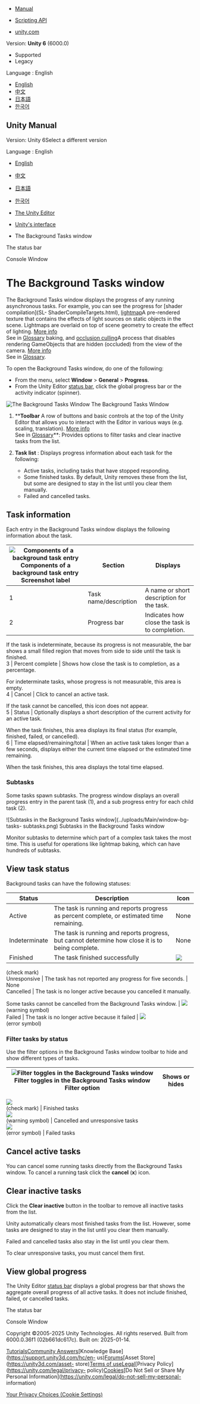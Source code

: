 [](https://docs.unity3d.com)

  * [Manual](../Manual/index.html)
  * [Scripting API](../ScriptReference/index.html)

  * [unity.com](https://unity.com/)

Version: **Unity 6** (6000.0)

  * Supported
  * Legacy

Language : English

  * [English](/Manual/BackgroundTasksWindow.html)
  * [中文](/cn/current/Manual/BackgroundTasksWindow.html)
  * [日本語](/ja/current/Manual/BackgroundTasksWindow.html)
  * [한국어](/kr/current/Manual/BackgroundTasksWindow.html)

[](https://docs.unity3d.com)

## Unity Manual

Version: Unity 6Select a different version

Language : English

  * [English](/Manual/BackgroundTasksWindow.html)
  * [中文](/cn/current/Manual/BackgroundTasksWindow.html)
  * [日本語](/ja/current/Manual/BackgroundTasksWindow.html)
  * [한국어](/kr/current/Manual/BackgroundTasksWindow.html)

  * [The Unity Editor](unity-editor.html)
  * [Unity's interface](UsingTheEditor.html)
  * The Background Tasks window

[](StatusBar.html)

The status bar

[](Console.html)

Console Window

# The Background Tasks window

The Background Tasks window displays the progress of any running asynchronous
tasks. For example, you can see the progress for [shader compilation](SL-
ShaderCompileTargets.html), [lightmap](Lightmappers.html)A pre-rendered
texture that contains the effects of light sources on static objects in the
scene. Lightmaps are overlaid on top of scene geometry to create the effect of
lighting. [More info](Lightmapping.html)  
See in [Glossary](Glossary.html#Lightmap) baking, and [occlusion
culling](OcclusionCulling.html)A process that disables rendering GameObjects
that are hidden (occluded) from the view of the camera. [More
info](OcclusionCulling.html)  
See in [Glossary](Glossary.html#Occlusionculling).

To open the Background Tasks window, do one of the following:

  * From the menu, select **Window** > **General** > **Progress**.
  * From the Unity Editor [status bar](StatusBar.html), click the global progress bar or the activity indicator (spinner).

![The Background Tasks Window](../uploads/Main/window-bg-tasks-overview.png)
The Background Tasks Window

  1. ****Toolbar** A row of buttons and basic controls at the top of the Unity Editor that allows you to interact with the Editor in various ways (e.g. scaling, translation). [More info](Toolbar.html)  
See in [Glossary](Glossary.html#Toolbar)**: Provides options to filter tasks
and clear inactive tasks from the list.

  2. **Task list** : Displays progress information about each task for the following:

     * Active tasks, including tasks that have stopped responding.
     * Some finished tasks. By default, Unity removes these from the list, but some are designed to stay in the list until you clear them manually.
     * Failed and cancelled tasks.

## Task information

Each entry in the Background Tasks window displays the following information
about the task.

![Components of a background task entry](../uploads/Main/window-bg-tasks-task.png) Components of a background task entry **Screenshot label** | **Section** | **Displays**  
---|---|---  
1 | Task name/description | A name or short description for the task.  
2 | Progress bar | Indicates how close the task is to completion.  
  
If the task is indeterminate, because its progress is not measurable, the bar
shows a small filled region that moves from side to side until the task is
finished.  
3 | Percent complete | Shows how close the task is to completion, as a percentage.  
  
For indeterminate tasks, whose progress is not measurable, this area is empty.  
4 | Cancel | Click to cancel an active task.   
  
If the task cannot be cancelled, this icon does not appear.  
5 | Status | Optionally displays a short description of the current activity for an active task.   
  
When the task finishes, this area displays its final status (for example,
finished, failed, or cancelled).  
6 | Time elapsed/remaining/total | When an active task takes longer than a few seconds, displays either the current time elapsed or the estimated time remaining.   
  
When the task finishes, this area displays the total time elapsed.  
  
### Subtasks

Some tasks spawn subtasks. The progress window displays an overall progress
entry in the parent task (1), and a sub progress entry for each child task
(2).

![Subtasks in the Background Tasks window](../uploads/Main/window-bg-tasks-
subtasks.png) Subtasks in the Background Tasks window

Monitor subtasks to determine which part of a complex task takes the most
time. This is useful for operations like lightmap baking, which can have
hundreds of subtasks.

## View task status

Background tasks can have the following statuses:

**Status** | **Description** | **Icon**  
---|---|---  
Active | The task is running and reports progress as percent complete, or estimated time remaining. | None  
Indeterminate | The task is running and reports progress, but cannot determine how close it is to being complete. | None  
Finished | The task finished successfully |  ![](../uploads/Main/CompletedTask@2x.png)  
(check mark)  
Unresponsive | The task has not reported any progress for five seconds. | None  
Cancelled | The task is no longer active because you cancelled it manually.  
  
Some tasks cannot be cancelled from the Background Tasks window. |  ![](../uploads/Main/Warning@2x.png)  
(warning symbol)  
Failed | The task is no longer active because it failed |  ![](../uploads/Main/Error@2x.png)  
(error symbol)  
  
### Filter tasks by status

Use the filter options in the Background Tasks window toolbar to hide and show
different types of tasks.

![Filter toggles in the Background Tasks window](../uploads/Main/window-bg-tasks-filters.png) Filter toggles in the Background Tasks window Filter option | Shows or hides  
---|---  
![](../uploads/Main/CompletedTask@2x.png)  
(check mark) | Finished tasks  
![](../uploads/Main/Warning@2x.png)  
(warning symbol) | Cancelled and unresponsive tasks  
![](../uploads/Main/Error@2x.png)  
(error symbol) | Failed tasks  
  
## Cancel active tasks

You can cancel some running tasks directly from the Background Tasks window.
To cancel a running task click the **cancel** (**x**) icon.

## Clear inactive tasks

Click the **Clear inactive** button in the toolbar to remove all inactive
tasks from the list.

Unity automatically clears most finished tasks from the list. However, some
tasks are designed to stay in the list until you clear them manually.

Failed and cancelled tasks also stay in the list until you clear them.

To clear unresponsive tasks, you must cancel them first.

## View global progress

The Unity Editor [status bar](StatusBar.html) displays a global progress bar
that shows the aggregate overall progress of all active tasks. It does not
include finished, failed, or cancelled tasks.

[](StatusBar.html)

The status bar

[](Console.html)

Console Window

Copyright ©2005-2025 Unity Technologies. All rights reserved. Built from
6000.0.36f1 (02b661dc617c). Built on: 2025-01-14.

[Tutorials](https://learn.unity.com/)[Community
Answers](https://answers.unity3d.com)[Knowledge
Base](https://support.unity3d.com/hc/en-
us)[Forums](https://forum.unity3d.com)[Asset Store](https://unity3d.com/asset-
store)[Terms of
use](https://docs.unity3d.com/Manual/TermsOfUse.html)[Legal](https://unity.com/legal)[Privacy
Policy](https://unity.com/legal/privacy-
policy)[Cookies](https://unity.com/legal/cookie-policy)[Do Not Sell or Share
My Personal Information](https://unity.com/legal/do-not-sell-my-personal-
information)

[Your Privacy Choices (Cookie Settings)](javascript:void\(0\);)

